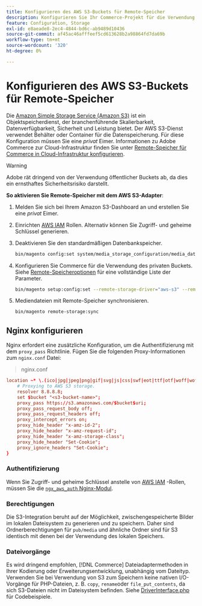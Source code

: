 ```yaml
---
title: Konfigurieren des AWS S3-Buckets für Remote-Speicher
description: Konfigurieren Sie Ihr Commerce-Projekt für die Verwendung des AWS S3-Speicherdienstes für Remote-Speicher.
feature: Configuration, Storage
exl-id: e8aeade8-2ec4-4844-bd6c-ab9489d10436
source-git-commit: af45ac46afffeef5cd613628b2a98864fd7da69b
workflow-type: tm+mt
source-wordcount: '320'
ht-degree: 0%

---
```


# Konfigurieren des AWS S3-Buckets für Remote-Speicher

Die [Amazon Simple Storage Service (Amazon S3)][AWS S3] ist ein Objektspeicherdienst, der branchenführende Skalierbarkeit, Datenverfügbarkeit, Sicherheit und Leistung bietet. Der AWS S3-Dienst verwendet Behälter oder Container für die Datenspeicherung. Für diese Konfiguration müssen Sie eine _privat_ Eimer. Informationen zu Adobe Commerce zur Cloud-Infrastruktur finden Sie unter [Remote-Speicher für Commerce in Cloud-Infrastruktur konfigurieren](cloud-support.md).

>[!WARNING]
>
>Adobe rät dringend von der Verwendung öffentlicher Buckets ab, da dies ein ernsthaftes Sicherheitsrisiko darstellt.

**So aktivieren Sie Remote-Speicher mit dem AWS S3-Adapter**:

1. Melden Sie sich bei Ihrem Amazon S3-Dashboard an und erstellen Sie eine _privat_ Eimer.

1. Einrichten [AWS IAM] Rollen. Alternativ können Sie Zugriff- und geheime Schlüssel generieren.

1. Deaktivieren Sie den standardmäßigen Datenbankspeicher.

   ```bash
   bin/magento config:set system/media_storage_configuration/media_database 0
   ```

1. Konfigurieren Sie Commerce für die Verwendung des privaten Buckets. Siehe [Remote-Speicheroptionen](remote-storage.md#remote-storage-options) für eine vollständige Liste der Parameter.

   ```bash
   bin/magento setup:config:set --remote-storage-driver="aws-s3" --remote-storage-bucket="<bucket-name>" --remote-storage-region="<region-name>" --remote-storage-prefix="<optional-prefix>" --remote-storage-key=<optional-access-key> --remote-storage-secret=<optional-secret-key> -n
   ```

1. Mediendateien mit Remote-Speicher synchronisieren.

   ```bash
   bin/magento remote-storage:sync
   ```

## Nginx konfigurieren

Nginx erfordert eine zusätzliche Konfiguration, um die Authentifizierung mit dem `proxy_pass` Richtlinie. Fügen Sie die folgenden Proxy-Informationen zum `nginx.conf` Datei:

>nginx.conf

```conf
location ~* \.(ico|jpg|jpeg|png|gif|svg|js|css|swf|eot|ttf|otf|woff|woff2)$ {
    # Proxying to AWS S3 storage.
    resolver 8.8.8.8;
    set $bucket "<s3-bucket-name>";
    proxy_pass https://s3.amazonaws.com/$bucket$uri;
    proxy_pass_request_body off;
    proxy_pass_request_headers off;
    proxy_intercept_errors on;
    proxy_hide_header "x-amz-id-2";
    proxy_hide_header "x-amz-request-id";
    proxy_hide_header "x-amz-storage-class";
    proxy_hide_header "Set-Cookie";
    proxy_ignore_headers "Set-Cookie";
}
```

### Authentifizierung

Wenn Sie Zugriff- und geheime Schlüssel anstelle von [AWS IAM] -Rollen, müssen Sie die [`ngx_aws_auth` Nginx-Modul][ngx repo].

### Berechtigungen

Die S3-Integration beruht auf der Möglichkeit, zwischengespeicherte Bilder im lokalen Dateisystem zu generieren und zu speichern. Daher sind Ordnerberechtigungen für `pub/media` und ähnliche Ordner sind für S3 identisch mit denen bei der Verwendung des lokalen Speichers.

### Dateivorgänge

Es wird dringend empfohlen, [!DNL Commerce] Dateiadaptermethoden in Ihrer Kodierung oder Erweiterungsentwicklung, unabhängig vom Dateityp. Verwenden Sie bei Verwendung von S3 zum Speichern keine nativen I/O-Vorgänge für PHP-Dateien, z. B. `copy`, `rename`oder `file_put_contents`, da sich S3-Dateien nicht im Dateisystem befinden. Siehe [DriverInterface.php](https://github.com/magento/magento2/blob/2.4-develop/lib/internal/Magento/Framework/Filesystem/DriverInterface.php#L18) für Codebeispiele.

<!-- link definitions -->

[AWS S3]: https://aws.amazon.com/s3
[AWS IAM]: https://aws.amazon.com/iam/
[ngx repo]: https://github.com/anomalizer/ngx_aws_auth
